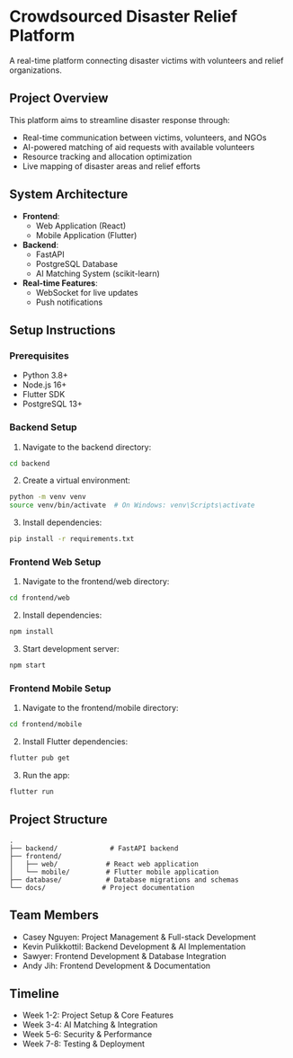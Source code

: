 # Crowdsourced Disaster Relief Platform

A real-time platform connecting disaster victims with volunteers and relief organizations.

## Project Overview

This platform aims to streamline disaster response through:
- Real-time communication between victims, volunteers, and NGOs
- AI-powered matching of aid requests with available volunteers
- Resource tracking and allocation optimization
- Live mapping of disaster areas and relief efforts

## System Architecture

- **Frontend**:
  - Web Application (React)
  - Mobile Application (Flutter)
- **Backend**:
  - FastAPI
  - PostgreSQL Database
  - AI Matching System (scikit-learn)
- **Real-time Features**:
  - WebSocket for live updates
  - Push notifications

## Setup Instructions

### Prerequisites
- Python 3.8+
- Node.js 16+
- Flutter SDK
- PostgreSQL 13+

### Backend Setup
1. Navigate to the backend directory:
```bash
cd backend
```
2. Create a virtual environment:
```bash
python -m venv venv
source venv/bin/activate  # On Windows: venv\Scripts\activate
```
3. Install dependencies:
```bash
pip install -r requirements.txt
```

### Frontend Web Setup
1. Navigate to the frontend/web directory:
```bash
cd frontend/web
```
2. Install dependencies:
```bash
npm install
```
3. Start development server:
```bash
npm start
```

### Frontend Mobile Setup
1. Navigate to the frontend/mobile directory:
```bash
cd frontend/mobile
```
2. Install Flutter dependencies:
```bash
flutter pub get
```
3. Run the app:
```bash
flutter run
```

## Project Structure
```
.
├── backend/             # FastAPI backend
├── frontend/           
│   ├── web/            # React web application
│   └── mobile/         # Flutter mobile application
├── database/           # Database migrations and schemas
└── docs/              # Project documentation
```

## Team Members
- Casey Nguyen: Project Management & Full-stack Development
- Kevin Pulikkottil: Backend Development & AI Implementation
- Sawyer: Frontend Development & Database Integration
- Andy Jih: Frontend Development & Documentation

## Timeline
- Week 1-2: Project Setup & Core Features
- Week 3-4: AI Matching & Integration
- Week 5-6: Security & Performance
- Week 7-8: Testing & Deployment 
